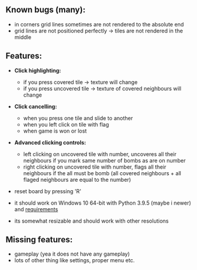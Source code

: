 ## Known bugs (many):
- in corners grid lines sometimes are not rendered to the absolute end
- grid lines are not positioned perfectly -> tiles are not rendered in
the middle

## Features:
- **Click highlighting:**
    - if you press covered tile -> texture will change
    - if you press uncovered tile -> texture of covered neighbours will change

- **Click cancelling:**
    - when you press one tile and slide to another
    - when you left click on tile with flag
    - when game is won or lost 

- **Advanced clicking controls:**
    - left clicking on uncovered tile with number, uncoveres all their neighbours if you mark same number of bombs as are on number
    - right clicking on uncovered tile with number, flags all their neighbours if the all must be bomb (all covered neighbours + all flaged neighbours are equal to the number)

- reset board by pressing 'R'

- it should work on Windows 10 64-bit with Python 3.9.5 (maybe i newer) and [requirements](https://github.com/RealTigerCZ/minesweeper/blob/master/requirements.txt)
- its somewhat resizable and should work with other resolutions



## Missing features:
- gameplay (yea it does not have any gameplay)
- lots of other thing like settings, proper menu etc.